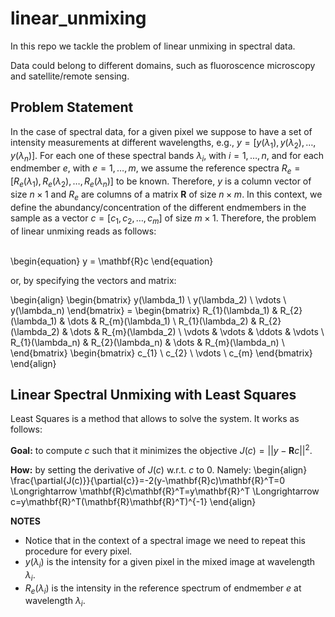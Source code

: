# linear_unmixing

In this repo we tackle the problem of linear unmixing in spectral data.

Data could belong to different domains, such as fluoroscence microscopy and satellite/remote sensing.

## Problem Statement

In the case of spectral data, for a given pixel we suppose to have a set of intensity measurements at different wavelengths, e.g., $y = [y(\lambda_1),y(\lambda_2),\dots,y(\lambda_n)]$. For each one of these spectral bands $\lambda_i$, with $i=1,\dots,n$, and for each endmember $e$, with $e=1,\dots,m$, we assume the reference spectra $R_e=[R_e(\lambda_1), R_e(\lambda_2), \dots, R_e(\lambda_n)]$ to be known. Therefore, $y$ is a column vector of size $n \times 1$ and $R_e$ are columns of a matrix $\mathbf{R}$ of size $n \times m$. In this context, we define the abundancy/concentration of the different endmembers in the sample as a vector $c = [c_1, c_2, \dots, c_m]$ of size $m \times 1$. Therefore, the problem of linear unmixing reads as follows: <br><br>

\begin{equation}
y = \mathbf{R}c
\end{equation}

or, by specifying the vectors and matrix:

\begin{align}
    \begin{bmatrix}
        y(\lambda_1) \\
        y(\lambda_2) \\
        \vdots \\
        y(\lambda_n)
    \end{bmatrix}
        =
    \begin{bmatrix}
        R_{1}(\lambda_1) & R_{2}(\lambda_1) & \dots & R_{m}(\lambda_1) \\
        R_{1}(\lambda_2) & R_{2}(\lambda_2) & \dots & R_{m}(\lambda_2) \\
        \vdots & \vdots & \ddots & \vdots \\
        R_{1}(\lambda_n) & R_{2}(\lambda_n) & \dots & R_{m}(\lambda_n) \\
    \end{bmatrix}
    \begin{bmatrix}
        c_{1} \\
        c_{2} \\
        \vdots \\
        c_{m}
    \end{bmatrix}
\end{align}

## Linear Spectral Unmixing with Least Squares

Least Squares is a method that allows to solve the system. It works as follows:

**Goal:** to compute $c$ such that it minimizes the objective $J(c)=||y - \mathbf{R}c||^2$.

**How:** by setting the derivative of $J(c)$ w.r.t. $c$ to $0$. Namely:
\begin{align}
\frac{\partial{J(c)}}{\partial{c}}=-2(y-\mathbf{R}c)\mathbf{R}^T=0 \Longrightarrow \mathbf{R}c\mathbf{R}^T=y\mathbf{R}^T \Longrightarrow c=y\mathbf{R}^T(\mathbf{R}\mathbf{R}^T)^{-1} 
\end{align}

**NOTES**

- Notice that in the context of a spectral image we need to repeat this procedure for every pixel.
- $y(\lambda_i)$ is the intensity for a given pixel in the mixed image at wavelength $\lambda_i$.
- $R_e(\lambda_i)$ is the intensity in the reference spectrum of endmember $e$ at wavelength $\lambda_i$. 
